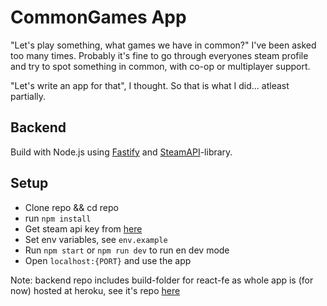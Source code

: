 # CommonGames App

"Let's play something, what games we have in common?" I've been asked too many times. Probably it's fine to go through everyones steam profile and try to spot something in common, with co-op or multiplayer support. 

"Let's write an app for that", I thought. So that is what I did... atleast partially.

## Backend

Build with Node.js using [Fastify](https://www.fastify.io/) and [SteamAPI](https://www.npmjs.com/package/steamapi)-library.

## Setup

- Clone repo && cd repo
- run ``npm install`` 
- Get steam api key from [here](https://steamcommunity.com/dev)
- Set env variables, see ``env.example``
- Run ``npm start`` or ``npm run dev`` to run en dev mode
- Open ``localhost:{PORT}`` and use the app 


Note: backend repo includes build-folder for react-fe as whole app is (for now) hosted at heroku, see it's repo [here](https://github.com/tatuhammaren/)